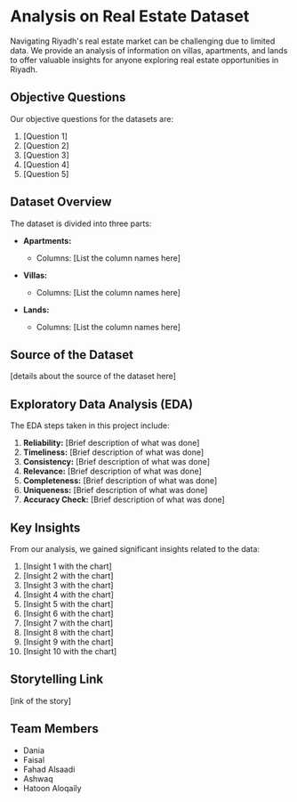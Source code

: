 # Analysis on Real Estate Dataset

Navigating Riyadh's real estate market can be challenging due to limited data. We provide an analysis of information on villas, apartments, and lands to offer valuable insights for anyone exploring real estate opportunities in Riyadh.

## Objective Questions

Our objective questions for the datasets are:

1. [Question 1]
2. [Question 2]
3. [Question 3]
4. [Question 4]
5. [Question 5]

## Dataset Overview

The dataset is divided into three parts:

- **Apartments:**
  - Columns: [List the column names here]

- **Villas:**
  - Columns: [List the column names here]

- **Lands:**
  - Columns: [List the column names here]

## Source of the Dataset

[details about the source of the dataset here]

## Exploratory Data Analysis (EDA)

The EDA steps taken in this project include:

1. **Reliability:** [Brief description of what was done]
2. **Timeliness:** [Brief description of what was done]
3. **Consistency:** [Brief description of what was done]
4. **Relevance:** [Brief description of what was done]
5. **Completeness:** [Brief description of what was done]
6. **Uniqueness:** [Brief description of what was done]
7. **Accuracy Check:** [Brief description of what was done]

## Key Insights

From our analysis, we gained significant insights related to the data:

1. [Insight 1 with the chart]
2. [Insight 2 with the chart]
3. [Insight 3 with the chart]
4. [Insight 4 with the chart]
5. [Insight 5 with the chart]
6. [Insight 6 with the chart]
7. [Insight 7 with the chart]
8. [Insight 8 with the chart]
9. [Insight 9 with the chart]
10. [Insight 10 with the chart]



## Storytelling Link

[ink of the story]



## Team Members

- Dania
- Faisal
- Fahad Alsaadi
- Ashwaq
- Hatoon Aloqaily
